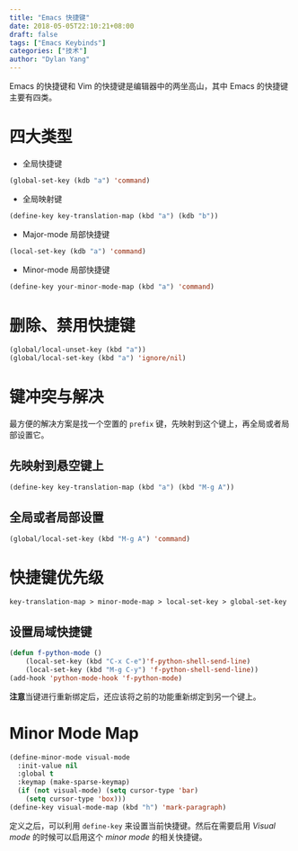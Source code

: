 ```yaml
---
title: "Emacs 快捷键"
date: 2018-05-05T22:10:21+08:00
draft: false
tags: ["Emacs Keybinds"]
categories: ["技术"]
author: "Dylan Yang"
---
```


Emacs 的快捷键和 Vim 的快捷键是编辑器中的两坐高山，其中 Emacs 的快捷键主要有四类。
<!--more-->

# 四大类型

- 全局快捷键

``` lisp
(global-set-key (kdb "a") 'command)
```

- 全局映射键

``` lisp
(define-key key-translation-map (kbd "a") (kdb "b"))
```

- Major-mode 局部快捷键

``` lisp
(local-set-key (kdb "a") 'command)
```
- Minor-mode 局部快捷键

``` lisp
(define-key your-minor-mode-map (kbd "a") 'command)
```

# 删除、禁用快捷键

``` lisp
(global/local-unset-key (kbd "a"))
(global/local-set-key (kbd "a") 'ignore/nil)
```

# 键冲突与解决

最方便的解决方案是找一个空置的 `prefix` 键，先映射到这个键上，再全局或者局部设置它。

## 先映射到悬空键上

``` lisp
(define-key key-translation-map (kbd "a") (kbd "M-g A"))
```

## 全局或者局部设置

``` lisp
(global/local-set-key (kbd "M-g A") 'command)
```

# 快捷键优先级

`key-translation-map > minor-mode-map > local-set-key > global-set-key`

## 设置局域快捷键

``` lisp
(defun f-python-mode ()
    (local-set-key (kbd "C-x C-e")'f-python-shell-send-line)
    (local-set-key (kbd "M-g C-y") 'f-python-shell-send-line))
(add-hook 'python-mode-hook 'f-python-mode)
```

**注意**当键进行重新绑定后，还应该将之前的功能重新绑定到另一个键上。

# Minor Mode Map

``` lisp
(define-minor-mode visual-mode
  :init-value nil
  :global t
  :keymap (make-sparse-keymap)
  (if (not visual-mode) (setq cursor-type 'bar)
    (setq cursor-type 'box)))
(define-key visual-mode-map (kbd "h") 'mark-paragraph)
```

定义之后，可以利用 `define-key` 来设置当前快捷键。然后在需要启用 *Visual mode* 的时候可以启用这个 *minor mode* 的相关快捷键。
